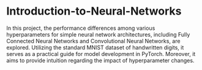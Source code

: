 # Introduction-to-Neural-Networks
In this project, the performance differences among various hyperparameters for simple neural network architectures, including Fully Connected Neural Networks and Convolutional Neural Networks, are explored. Utilizing the standard MNIST dataset of handwritten digits, it serves as a practical guide for model development in PyTorch. Moreover, it aims to provide intuition regarding the impact of hyperparameter changes.
